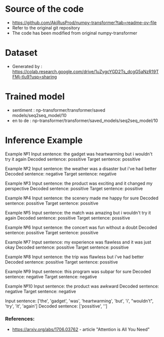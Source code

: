 # Source of the code
 - https://github.com/AkiRusProd/numpy-transformer?tab=readme-ov-file
 - Refer to the original git repository
 - The code has been modified from original numpy-transformer

# Dataset
 - Generated by : https://colab.research.google.com/drive/1uZygcYGD2Ts_dcgG5aNzR19TFMj-tlu9?usp=sharing


# Trained model
 - sentiment : np-transformer/transformer/saved models/seq2seq_model/10
 - en to de  : np-transformer/transformer/saved_models/seq2seq_model/10

# Inference Example
Example №1
Input sentence: the gadget was heartwarming but i wouldn't try it again
Decoded sentence: possitive <eos>
Target sentence: possitive

Example №2
Input sentence: the weather was a disaster but i've had better
Decoded sentence: negative <eos>
Target sentence: negative

Example №3
Input sentence: the product was exciting and it changed my perspective
Decoded sentence: possitive <eos>
Target sentence: possitive

Example №4
Input sentence: the scenery made me happy for sure
Decoded sentence: possitive <eos>
Target sentence: possitive

Example №5
Input sentence: the match was amazing but i wouldn't try it again
Decoded sentence: possitive <eos>
Target sentence: possitive

Example №6
Input sentence: the concert was fun without a doubt
Decoded sentence: possitive <eos>
Target sentence: possitive

Example №7
Input sentence: my experience was flawless and it was just okay
Decoded sentence: possitive <eos>
Target sentence: possitive

Example №8
Input sentence: the trip was flawless but i've had better
Decoded sentence: possitive <eos>
Target sentence: possitive

Example №9
Input sentence: this program was subpar for sure
Decoded sentence: negative <eos>
Target sentence: negative

Example №10
Input sentence: the product was awkward
Decoded sentence: negative <eos>
Target sentence: negative

Input sentence: ['the', 'gadget', 'was', 'heartwarming', 'but', 'i', "wouldn't", 'try', 'it', 'again']
Decoded sentence: ['possitive', '<eos>']

### References:
 - https://arxiv.org/abs/1706.03762 - article "Attention is All You Need"